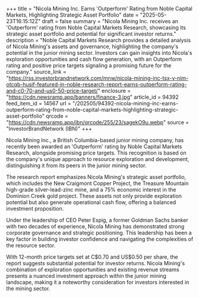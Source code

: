+++
title = "Nicola Mining Inc. Earns 'Outperform' Rating from Noble Capital Markets, Highlighting Strategic Asset Portfolio"
date = "2025-05-23T16:15:12Z"
draft = false
summary = "Nicola Mining Inc. receives an 'Outperform' rating from Noble Capital Markets Research, showcasing its strategic asset portfolio and potential for significant investor returns."
description = "Noble Capital Markets Research provides a detailed analysis of Nicola Mining's assets and governance, highlighting the company's potential in the junior mining sector. Investors can gain insights into Nicola's exploration opportunities and cash flow generation, with an Outperform rating and positive price targets signaling a promising future for the company."
source_link = "https://rss.investorbrandnetwork.com/mnw/nicola-mining-inc-tsx-v-nim-otcqb-husif-featured-in-noble-research-report-earns-outperform-rating-and-c0-70-and-us0-50-price-target/"
enclosure = "https://cdn.newsramp.app/banners/finance-3.jpg"
article_id = 94392
feed_item_id = 14567
url = "/202505/94392-nicola-mining-inc-earns-outperform-rating-from-noble-capital-markets-highlighting-strategic-asset-portfolio"
qrcode = "https://cdn.newsramp.app/ibn/qrcode/255/23/sagekO9u.webp"
source = "InvestorBrandNetwork (IBN)"
+++

<p>Nicola Mining Inc., a British Columbia-based junior mining company, has recently been awarded an 'Outperform' rating by Noble Capital Markets Research, alongside promising price targets. This recognition is based on the company's unique approach to resource exploration and development, distinguishing it from its peers in the junior mining sector.</p><p>The research report emphasizes Nicola Mining's strategic asset portfolio, which includes the New Craigmont Copper Project, the Treasure Mountain high-grade silver-lead-zinc mine, and a 75% economic interest in the Dominion Creek gold project. These assets not only provide exploration potential but also generate operational cash flow, offering a balanced investment proposition.</p><p>Under the leadership of CEO Peter Espig, a former Goldman Sachs banker with two decades of experience, Nicola Mining has demonstrated strong corporate governance and strategic positioning. This leadership has been a key factor in building investor confidence and navigating the complexities of the resource sector.</p><p>With 12-month price targets set at C$0.70 and US$0.50 per share, the report suggests substantial potential for investor returns. Nicola Mining's combination of exploration opportunities and existing revenue streams presents a nuanced investment approach within the junior mining landscape, making it a noteworthy consideration for investors interested in the mining sector.</p>